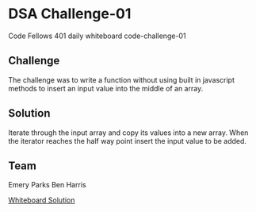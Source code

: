 # DSA Challenge-01
Code Fellows 401 daily whiteboard code-challenge-01

## Challenge
The challenge was to write a function without using built in javascript methods to insert an input value into the middle of an array.

## Solution 
Iterate through the input array and copy its values into a new array. When the iterator reaches the half way point insert the input value to be added. 

## Team
Emery Parks
Ben Harris

[Whiteboard Solution](./assets/array-reverse.jpg)
